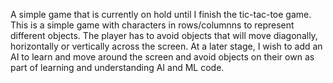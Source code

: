 A simple game that is currently on hold until I finish the tic-tac-toe game.
This is a simple game with characters in rows/columnns to represent different objects.
The player has to avoid objects that will move diagonally, horizontally or vertically across the screen.
At a later stage, I wish to add an AI to learn and move around the screen and avoid objects on their own as part of learning and understanding AI and ML code.
